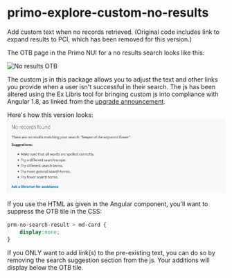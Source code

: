 # primo-explore-custom-no-results
Add custom text when no records retrieved. (Original code includes link to expand results to PCI, which has been removed for this version.)

The OTB page in the Primo NUI for a no results search looks like this:

![No results OTB](no_results_otb.png?raw=true "No results OTB")

The custom js in this package allows you to adjust the text and other links you provide when a user isn't successful in their search.  The js has been altered using the Ex Libris tool for bringing custom js into compliance with Angular 1.8, as linked from the [upgrade announcement](https://knowledge.exlibrisgroup.com/Primo/Product_Materials/Announcements/Preparing_for_the_Upgrade_to_Angular_1.8_in_Primo%2F%2FPrimo_VE).

Here's how this version looks: 
![NoRecordsCustom-test](NoRecordsCustom-test.png)


If you use the HTML as given in the Angular component, you'll want to suppress the OTB tile in the CSS:

```css
prm-no-search-result > md-card {
    display:none;
}
```
If you ONLY want to add link(s) to the pre-existing text, you can do so by removing the search suggestion section from the js. Your additions will display below the OTB tile.
